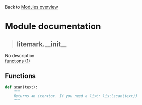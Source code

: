 Back to [Modules overview](https://github.com/pyrustic/litemark/blob/master/docs/modules/README.md)
  
# Module documentation
>## litemark.\_\_init\_\_
No description
<br>
[functions (1)](https://github.com/pyrustic/litemark/blob/master/docs/modules/content/litemark.__init__/functions.md)


## Functions
```python
def scan(text):
    """
    Returns an iterator. If you need a list: list(scan(text))
    """

```


